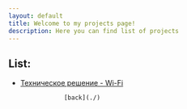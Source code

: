 ```yaml
---
layout: default
title: Welcome to my projects page!
description: Here you can find list of projects
---
```

## List:

* [Техническое решение - Wi-Fi](https://drive.google.com/file/d/11LRbAZjNweg41XpWzFcBZFOsHjzq1MX8/view?usp=sharing) 





                  [back](./)                                                
